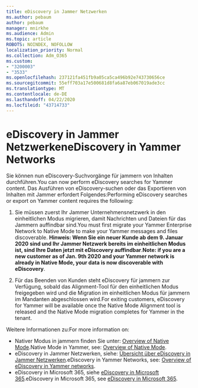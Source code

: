 ```yaml
---
title: eDiscovery in Jammer Netzwerken
ms.author: pebaum
author: pebaum
manager: mnirkhe
ms.audience: Admin
ms.topic: article
ROBOTS: NOINDEX, NOFOLLOW
localization_priority: Normal
ms.collection: Adm_O365
ms.custom:
- "3200003"
- "3533"
ms.openlocfilehash: 237121fa451fb9a05ca5ca496b92e743730656ce
ms.sourcegitcommit: 55eff703a17e500681d8fa6a87eb067019ade3cc
ms.translationtype: MT
ms.contentlocale: de-DE
ms.lasthandoff: 04/22/2020
ms.locfileid: "43714733"
---
```

# <a name="ediscovery-in-yammer-networks"></a><span data-ttu-id="f7eba-102">eDiscovery in Jammer Netzwerken</span><span class="sxs-lookup"><span data-stu-id="f7eba-102">eDiscovery in Yammer Networks</span></span>

<span data-ttu-id="f7eba-103">Sie können nun eDiscovery-Suchvorgänge für jammern von Inhalten durchführen.</span><span class="sxs-lookup"><span data-stu-id="f7eba-103">You can now perform eDiscovery searches for Yammer content.</span></span>  <span data-ttu-id="f7eba-104">Das Ausführen von eDiscovery-suchen oder das Exportieren von Inhalten mit Jammer erfordert Folgendes:</span><span class="sxs-lookup"><span data-stu-id="f7eba-104">Performing eDiscovery searches or export on Yammer content requires the following:</span></span>

1. <span data-ttu-id="f7eba-105">Sie müssen zuerst Ihr Jammer Unternehmensnetzwerk in den einheitlichen Modus migrieren, damit Nachrichten und Dateien für das Jammern auffindbar sind.</span><span class="sxs-lookup"><span data-stu-id="f7eba-105">You must first migrate your Yammer Enterprise Network to Native Mode to make your Yammer messages and files discoverable.</span></span> <span data-ttu-id="f7eba-106">**Hinweis: Wenn Sie ein neuer Kunde ab dem 9. Januar 2020 sind und Ihr Jammer Netzwerk bereits im einheitlichen Modus ist, sind Ihre Daten jetzt mit eDiscovery auffindbar**.</span><span class="sxs-lookup"><span data-stu-id="f7eba-106">**Note: if you are a new customer as of Jan. 9th 2020 and your Yammer network is already in Native Mode, your data is now discoverable with eDiscovery**.</span></span>

2. <span data-ttu-id="f7eba-107">Für das Beenden von Kunden steht eDiscovery für jammern zur Verfügung, sobald das Alignment-Tool für den einheitlichen Modus freigegeben wird und die Migration im einheitlichen Modus für jammern im Mandanten abgeschlossen wird.</span><span class="sxs-lookup"><span data-stu-id="f7eba-107">For exiting customers, eDiscovery for Yammer will be available once the Native Mode Alignment tool is released and the Native Mode migration completes for Yammer in the tenant.</span></span>

<span data-ttu-id="f7eba-108">Weitere Informationen zu:</span><span class="sxs-lookup"><span data-stu-id="f7eba-108">For more information on:</span></span>

- <span data-ttu-id="f7eba-109">Nativer Modus in jammern finden Sie unter: [Overview of Native Mode](https://docs.microsoft.com/yammer/configure-your-yammer-network/overview-native-mode).</span><span class="sxs-lookup"><span data-stu-id="f7eba-109">Native Mode in Yammer, see: [Overview of Native Mode](https://docs.microsoft.com/yammer/configure-your-yammer-network/overview-native-mode).</span></span>
- <span data-ttu-id="f7eba-110">eDiscovery in Jammer Netzwerken, siehe: [Übersicht über eDiscovery in Jammer Netzwerken](https://docs.microsoft.com/yammer/manage-security-and-compliance/overview-of-ediscovery).</span><span class="sxs-lookup"><span data-stu-id="f7eba-110">eDiscovery in Yammer Networks, see: [Overview of eDiscovery in Yammer networks](https://docs.microsoft.com/yammer/manage-security-and-compliance/overview-of-ediscovery).</span></span>
- <span data-ttu-id="f7eba-111">eDiscovery in Microsoft 365, siehe [eDiscovery in Microsoft 365](https://docs.microsoft.com/microsoft-365/compliance/ediscovery).</span><span class="sxs-lookup"><span data-stu-id="f7eba-111">eDiscovery in Microsoft  365, see [eDiscovery in Microsoft 365](https://docs.microsoft.com/microsoft-365/compliance/ediscovery).</span></span>
